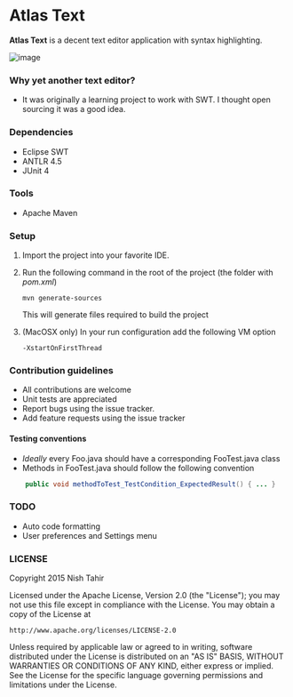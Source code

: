 # Atlas Text

**Atlas Text** is a decent text editor application with syntax highlighting.

![image](https://cloud.githubusercontent.com/assets/2018617/16593369/9c91d34a-42ed-11e6-9e3e-3a3f1eb22d31.png)

### Why yet another text editor?

* It was originally a learning project to work with SWT. I thought open sourcing it was a good idea.

### Dependencies

* Eclipse SWT
* ANTLR 4.5
* JUnit 4

### Tools

* Apache Maven

### Setup

1. Import the project into your favorite IDE.

2. Run the following command in the root of the project (the folder with *pom.xml*)

   ``` mvn generate-sources ```
   
   This will generate files required to build the project

3. (MacOSX only) In your run configuration add the following VM option

   ``` -XstartOnFirstThread ```

### Contribution guidelines

* All contributions are welcome
* Unit tests are appreciated
* Report bugs using the issue tracker.
* Add feature requests using the issue tracker

#### Testing conventions

* _Ideally_ every Foo.java should have a corresponding FooTest.java class
* Methods in FooTest.java should follow the following convention
    
```java
    public void methodToTest_TestCondition_ExpectedResult() { ... }
```
### TODO

* Auto code formatting
* User preferences and Settings menu

### LICENSE

Copyright 2015 Nish Tahir

Licensed under the Apache License, Version 2.0 (the "License");
you may not use this file except in compliance with the License.
You may obtain a copy of the License at

    http://www.apache.org/licenses/LICENSE-2.0

Unless required by applicable law or agreed to in writing, software
distributed under the License is distributed on an "AS IS" BASIS,
WITHOUT WARRANTIES OR CONDITIONS OF ANY KIND, either express or implied.
See the License for the specific language governing permissions and
limitations under the License.
